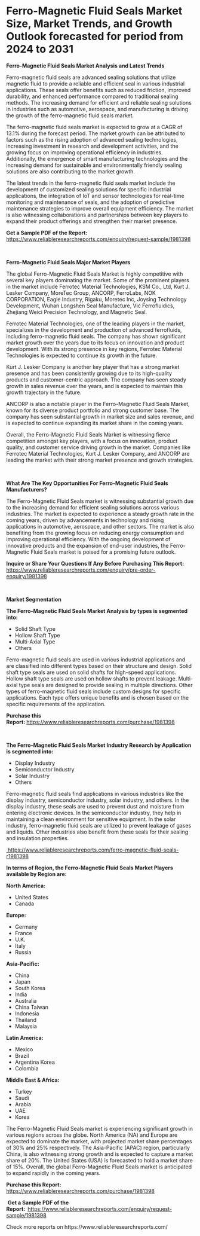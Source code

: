 <p><h1>Ferro-Magnetic Fluid Seals Market Size, Market Trends, and Growth Outlook forecasted for period from 2024 to 2031</h1></p><p><strong>Ferro-Magnetic Fluid Seals Market Analysis and Latest Trends</strong></p>
<p><p>Ferro-magnetic fluid seals are advanced sealing solutions that utilize magnetic fluid to provide a reliable and efficient seal in various industrial applications. These seals offer benefits such as reduced friction, improved durability, and enhanced performance compared to traditional sealing methods. The increasing demand for efficient and reliable sealing solutions in industries such as automotive, aerospace, and manufacturing is driving the growth of the ferro-magnetic fluid seals market.</p><p>The ferro-magnetic fluid seals market is expected to grow at a CAGR of 13.1% during the forecast period. The market growth can be attributed to factors such as the rising adoption of advanced sealing technologies, increasing investment in research and development activities, and the growing focus on improving operational efficiency in industries. Additionally, the emergence of smart manufacturing technologies and the increasing demand for sustainable and environmentally friendly sealing solutions are also contributing to the market growth.</p><p>The latest trends in the ferro-magnetic fluid seals market include the development of customized sealing solutions for specific industrial applications, the integration of IoT and sensor technologies for real-time monitoring and maintenance of seals, and the adoption of predictive maintenance strategies to improve overall equipment efficiency. The market is also witnessing collaborations and partnerships between key players to expand their product offerings and strengthen their market presence.</p></p>
<p><strong>Get a Sample PDF of the Report:&nbsp;</strong> <a href="https://www.reliableresearchreports.com/enquiry/request-sample/1981398">https://www.reliableresearchreports.com/enquiry/request-sample/1981398</a></p>
<p>&nbsp;</p>
<p><strong>Ferro-Magnetic Fluid Seals Major Market Players</strong></p>
<p><p>The global Ferro-Magnetic Fluid Seals Market is highly competitive with several key players dominating the market. Some of the prominent players in the market include Ferrotec Material Technologies, KSM Co., Ltd, Kurt J. Lesker Company, MoreTec Group, ANCORP, FerroLabs, NOK CORPORATION, Eagle Industry, Rigaku, Moretec Inc, Joysing Technology Development, Wuhan Longshen Seal Manufacture, Vic Ferrofluidics, Zhejiang Weici Precision Technology, and Magnetic Seal.</p><p>Ferrotec Material Technologies, one of the leading players in the market, specializes in the development and production of advanced ferrofluids, including ferro-magnetic fluid seals. The company has shown significant market growth over the years due to its focus on innovation and product development. With its strong presence in key regions, Ferrotec Material Technologies is expected to continue its growth in the future.</p><p>Kurt J. Lesker Company is another key player that has a strong market presence and has been consistently growing due to its high-quality products and customer-centric approach. The company has seen steady growth in sales revenue over the years, and is expected to maintain this growth trajectory in the future.</p><p>ANCORP is also a notable player in the Ferro-Magnetic Fluid Seals Market, known for its diverse product portfolio and strong customer base. The company has seen substantial growth in market size and sales revenue, and is expected to continue expanding its market share in the coming years.</p><p>Overall, the Ferro-Magnetic Fluid Seals Market is witnessing fierce competition amongst key players, with a focus on innovation, product quality, and customer service driving growth in the market. Companies like Ferrotec Material Technologies, Kurt J. Lesker Company, and ANCORP are leading the market with their strong market presence and growth strategies.</p></p>
<p>&nbsp;</p>
<p><strong>What Are The Key Opportunities For Ferro-Magnetic Fluid Seals Manufacturers?</strong></p>
<p><p>The Ferro-Magnetic Fluid Seals market is witnessing substantial growth due to the increasing demand for efficient sealing solutions across various industries. The market is expected to experience a steady growth rate in the coming years, driven by advancements in technology and rising applications in automotive, aerospace, and other sectors. The market is also benefiting from the growing focus on reducing energy consumption and improving operational efficiency. With the ongoing development of innovative products and the expansion of end-user industries, the Ferro-Magnetic Fluid Seals market is poised for a promising future outlook.</p></p>
<p><strong>Inquire or Share Your Questions If Any Before Purchasing This Report:</strong> <a href="https://www.reliableresearchreports.com/enquiry/pre-order-enquiry/1981398">https://www.reliableresearchreports.com/enquiry/pre-order-enquiry/1981398</a></p>
<p>&nbsp;</p>
<p><strong>Market Segmentation</strong></p>
<p><strong>The Ferro-Magnetic Fluid Seals Market Analysis by types is segmented into:</strong></p>
<p><ul><li>Solid Shaft Type</li><li>Hollow Shaft Type</li><li>Multi-Axial Type</li><li>Others</li></ul></p>
<p><p>Ferro-magnetic fluid seals are used in various industrial applications and are classified into different types based on their structure and design. Solid shaft type seals are used on solid shafts for high-speed applications. Hollow shaft type seals are used on hollow shafts to prevent leakage. Multi-axial type seals are designed to provide sealing in multiple directions. Other types of ferro-magnetic fluid seals include custom designs for specific applications. Each type offers unique benefits and is chosen based on the specific requirements of the application.</p></p>
<p><strong>Purchase this Report:&nbsp;</strong><a href="https://www.reliableresearchreports.com/purchase/1981398">https://www.reliableresearchreports.com/purchase/1981398</a></p>
<p>&nbsp;</p>
<p><strong>The Ferro-Magnetic Fluid Seals Market Industry Research by Application is segmented into:</strong></p>
<p><ul><li>Display Industry</li><li>Semiconductor Industry</li><li>Solar Industry</li><li>Others</li></ul></p>
<p><p>Ferro-magnetic fluid seals find applications in various industries like the display industry, semiconductor industry, solar industry, and others. In the display industry, these seals are used to prevent dust and moisture from entering electronic devices. In the semiconductor industry, they help in maintaining a clean environment for sensitive equipment. In the solar industry, ferro-magnetic fluid seals are utilized to prevent leakage of gases and liquids. Other industries also benefit from these seals for their sealing and insulation properties.</p></p>
<p><a href="https://www.reliableresearchreports.com/ferro-magnetic-fluid-seals-r1981398">&nbsp;https://www.reliableresearchreports.com/ferro-magnetic-fluid-seals-r1981398</a></p>
<p><strong>In terms of Region, the Ferro-Magnetic Fluid Seals Market Players available by Region are:</strong></p>
<p>
    <p> <strong> North America: </strong>
        <ul>
            <li>United States</li>
            <li>Canada</li>
        </ul>
        </p> 
    <p> <strong> Europe: </strong>
        <ul>
            <li>Germany</li>
            <li>France</li>
            <li>U.K.</li>
            <li>Italy</li>
            <li>Russia</li>
        </ul>
        </p> 
    <p> <strong> Asia-Pacific: </strong>
        <ul>
            <li>China</li>
            <li>Japan</li>
            <li>South Korea</li>
            <li>India</li>
            <li>Australia</li>
            <li>China Taiwan</li>
            <li>Indonesia</li>
            <li>Thailand</li>
            <li>Malaysia</li>
        </ul>
        </p> 
    <p> <strong> Latin America: </strong>
        <ul>
            <li>Mexico</li>
            <li>Brazil</li>
            <li>Argentina Korea</li>
            <li>Colombia</li>
        </ul>
        </p> 
    <p> <strong> Middle East & Africa: </strong>
        <ul>
            <li>Turkey</li>
            <li>Saudi</li>
            <li>Arabia</li>
            <li>UAE</li>
            <li>Korea</li>
        </ul>
    </p>
    </p>
<p><p>The Ferro-Magnetic Fluid Seals market is experiencing significant growth in various regions across the globe. North America (NA) and Europe are expected to dominate the market, with projected market share percentages of 30% and 25% respectively. The Asia-Pacific (APAC) region, particularly China, is also witnessing strong growth and is expected to capture a market share of 20%. The United States (USA) is forecasted to hold a market share of 15%. Overall, the global Ferro-Magnetic Fluid Seals market is anticipated to expand rapidly in the coming years.</p></p>
<p><strong>Purchase this Report: </strong><a href="https://www.reliableresearchreports.com/purchase/1981398">https://www.reliableresearchreports.com/purchase/1981398</a></p>
<p>&nbsp;<strong>Get a Sample PDF of the Report:&nbsp;&nbsp;</strong><a href="https://www.reliableresearchreports.com/enquiry/request-sample/1981398">https://www.reliableresearchreports.com/enquiry/request-sample/1981398</a></p>
<p><strong></strong></p>
<p>Check more reports on https://www.reliableresearchreports.com/</p>